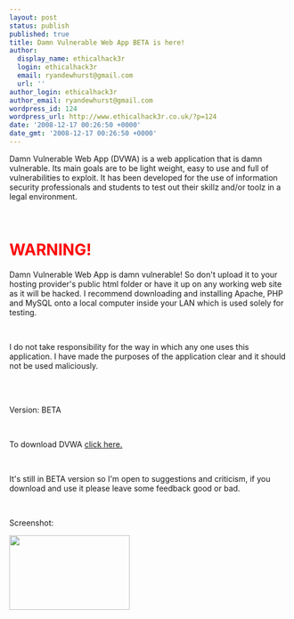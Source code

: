 ```yaml
---
layout: post
status: publish
published: true
title: Damn Vulnerable Web App BETA is here!
author:
  display_name: ethicalhack3r
  login: ethicalhack3r
  email: ryandewhurst@gmail.com
  url: ''
author_login: ethicalhack3r
author_email: ryandewhurst@gmail.com
wordpress_id: 124
wordpress_url: http://www.ethicalhack3r.co.uk/?p=124
date: '2008-12-17 00:26:50 +0000'
date_gmt: '2008-12-17 00:26:50 +0000'
---
```

<p>Damn Vulnerable Web App (DVWA) is a web application that is damn vulnerable. Its main goals are to be light weight, easy to use and full of vulnerabilities to exploit. It has been developed for the use of information security professionals and students to test out their skillz and/or toolz in a legal environment.</p>
<p><strong><span style="text-decoration: underline;"></span><br />
</strong></p>
<h1><span style="color: red;">WARNING!</span></h1>
<p>Damn Vulnerable Web App is damn vulnerable! So don't upload it to your hosting provider's public html folder or have it up on any working web site as it will be hacked. I recommend downloading and installing Apache, PHP and MySQL onto a local computer inside your LAN which is used solely for testing.</p>
<p><strong><span style="text-decoration: underline;"></span><br />
</strong></p>
<p>I do not take responsibility for the way in which any one uses this application. I have made the purposes of the application clear and it should not be used maliciously.</p>
<p><span style="color: #ffffff;">'<br />
'</span></p>
<p>Version: BETA</p>
<p><strong><span style="text-decoration: underline;"></span><br />
</strong></p>
<p>To download DVWA <a title="DVWA BETA" href="http://www.ethicalhack3r.co.uk/DVWA_BETA.zip" target="_blank">click here.</a></p>
<p><strong><span style="text-decoration: underline;"></span><br />
</strong></p>
<p>It's still in BETA version so I'm open to suggestions and criticism, if you download and use it please leave some feedback good or bad.</p>
<p><strong><span style="text-decoration: underline;"></span><br />
</strong></p>
<p>Screenshot:</p>
<p><a href="http://img242.imageshack.us/img242/4171/screenshotjz4.jpg"><img class="alignnone" title="DVWA BETA" src="http://img242.imageshack.us/img242/4171/screenshotjz4.jpg" alt="" width="216" height="134" /></a></p>
